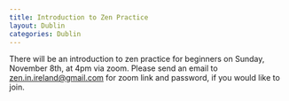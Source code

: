```yaml
---
title: Introduction to Zen Practice
layout: Dublin
categories: Dublin
---
```


There will be an introduction to zen practice for beginners on Sunday, November 8th, at 4pm via zoom. Please send an email to zen.in.ireland@gmail.com for zoom link and password, if you would like to join.